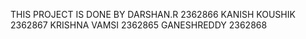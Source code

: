 THIS PROJECT IS DONE BY 
DARSHAN.R       2362866
KANISH KOUSHIK  2362867
KRISHNA VAMSI   2362865
GANESHREDDY     2362868
